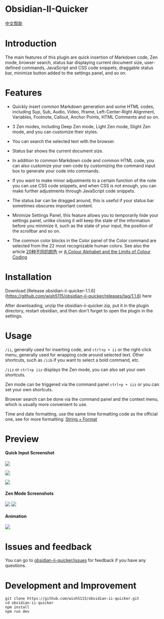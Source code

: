 # Obsidian-II-Quicker

[中文帮助](https://github.com/wish5115/obsidian-ii-quicker/blob/main/README-zh.md)

# Introduction

The main features of this plugin are quick insertion of Markdown code, Zen mode, browser search, status bar displaying current document size, user-defined commands, JavaScript and CSS code snippets, draggable status bar, minimize button added to the settings panel, and so on.


# Features

- Quickly insert common Markdown generation and some HTML codes, including Sup, Sub, Audio, Video, Iframe, Left-Center-Right Alignment, Variables, Footnote, Callout, Anchor Points, HTML Comments and so on.

- 3 Zen modes, including Deep Zen mode, Light Zen mode, Slight Zen mode, and you can customize their styles.

- You can search the selected text with the browser.

- Status bar shows the current document size.

- In addition to common Markdown code and common HTML code, you can also customize your own code by customizing the command input box to generate your code into commands.

- If you want to make minor adjustments to a certain function of the note you can use CSS code snippets, and when CSS is not enough, you can make further adjustments through JavaScript code snippets.

- The status bar can be dragged around, this is useful if your status bar sometimes obscures important content.

- Minimize Settings Panel, this feature allows you to temporarily hide your settings panel, unlike closing it will keep the state of the information before you minimize it, such as the state of your input, the position of the scrollbar and so on.

- The common color blocks in the Color panel of the Color command are selected from the 22 most recognizable human colors. See also the article [20种不同的颜色](https://zhuanlan.zhihu.com/p/508870810) or [A Colour Alphabet and the Limits of Colour Coding](https://www.researchgate.net/publication/237005166_A_Colour_Alphabet_and_the_Limits_of_Colour_Coding)

# Installation

Download [Release obsidian-ii-quicker-1.1.6] (https://github.com/wish5115/obsidian-ii-quicker/releases/tag/1.1.6) here

After downloading, unzip the obsidian-ii-quicker.zip, put it in the plugin directory, restart obsidian, and then don't forget to open the plugin in the settings.

# Usage

`/ii`, generally used for inserting code, and `ctrl+p + ii` or the right-click menu, generally used for wrapping code around selected text. Other shortcuts, such as `/iib` if you want to select a bold command, etc.

`/iiz` or `ctrl+p iiz` displays the Zen mode, you can also set your own shortcuts.

Zen mode can be triggered via the command panel `ctrl+p + iiz` or you can set your own shortcuts.

Browser search can be done via the command panel and the context menu, which is usually more convenient to use.

Time and date formatting, use the same time formatting code as the official one, see for more formatting: [String + Format](https://momentjs.com/docs/#/parsing/string-format/)

# Preview

#### Quick Input Screenshot

![](https://cdn.jsdelivr.net/gh/wish5115/obsidian-ii-quicker@main/assets/screenshots/list1.png)

![](https://cdn.jsdelivr.net/gh/wish5115/obsidian-ii-quicker@main/assets/screenshots/list2.png)

![](https://cdn.jsdelivr.net/gh/wish5115/obsidian-ii-quicker@main/assets/screenshots/image-modal.webp)

#### Zen Mode Screenshots

![](https://cdn.jsdelivr.net/gh/wish5115/obsidian-ii-quicker@main/assets/screenshots/zen-light.png)
![](https://cdn.jsdelivr.net/gh/wish5115/obsidian-ii-quicker@main/assets/screenshots/zen-dark.png)

#### Animation

![](https://cdn.jsdelivr.net/gh/wish5115/obsidian-ii-quicker@main/assets/screenshots/iiplugin.gif)


# Issues and feedback

You can go to [obsidian-ii-quicker/issues](https://github.com/wish5115/obsidian-ii-quicker/issues) for feedback if you have any questions.

# Development and Improvement

```
git clone https://github.com/wish5115/obsidian-ii-quicker.git
cd obsidian-ii-quicker
npm install
npm run dev
```
